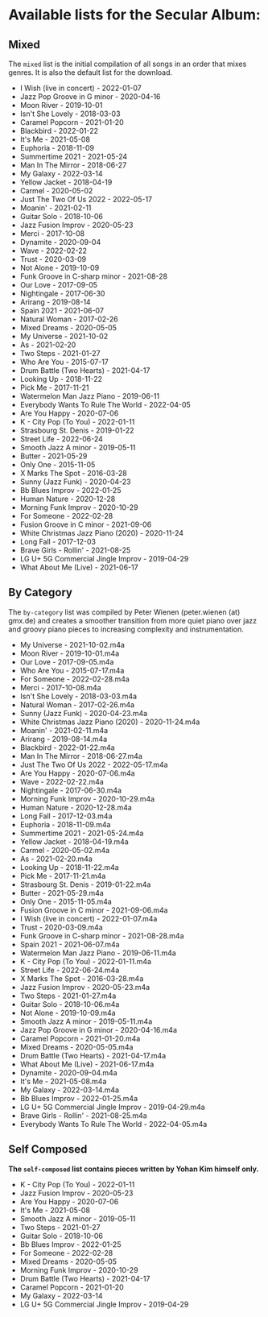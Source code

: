 # Available lists for the Secular Album:

## Mixed
The `mixed` list is the initial compilation of all songs in an order that
mixes genres. It is also the default list for the download.

- I Wish (live in concert) - 2022-01-07
- Jazz Pop Groove in G minor - 2020-04-16
- Moon River - 2019-10-01
- Isn't She Lovely - 2018-03-03
- Caramel Popcorn - 2021-01-20
- Blackbird - 2022-01-22
- It's Me - 2021-05-08
- Euphoria - 2018-11-09
- Summertime 2021 - 2021-05-24
- Man In The Mirror - 2018-06-27
- My Galaxy - 2022-03-14
- Yellow Jacket - 2018-04-19
- Carmel - 2020-05-02
- Just The Two Of Us 2022 - 2022-05-17
- Moanin' - 2021-02-11
- Guitar Solo - 2018-10-06
- Jazz Fusion Improv - 2020-05-23
- Merci - 2017-10-08
- Dynamite - 2020-09-04
- Wave - 2022-02-22
- Trust - 2020-03-09
- Not Alone - 2019-10-09
- Funk Groove in C-sharp minor - 2021-08-28
- Our Love - 2017-09-05
- Nightingale - 2017-06-30
- Arirang - 2019-08-14
- Spain 2021 - 2021-06-07
- Natural Woman - 2017-02-26
- Mixed Dreams - 2020-05-05
- My Universe - 2021-10-02
- As - 2021-02-20
- Two Steps - 2021-01-27
- Who Are You - 2015-07-17
- Drum Battle (Two Hearts) - 2021-04-17
- Looking Up - 2018-11-22
- Pick Me - 2017-11-21
- Watermelon Man Jazz Piano - 2019-06-11
- Everybody Wants To Rule The World - 2022-04-05
- Are You Happy - 2020-07-06
- K - City Pop (To You) - 2022-01-11
- Strasbourg St. Denis - 2019-01-22
- Street Life - 2022-06-24
- Smooth Jazz A minor - 2019-05-11
- Butter - 2021-05-29
- Only One - 2015-11-05
- X Marks The Spot - 2016-03-28
- Sunny (Jazz Funk) - 2020-04-23
- Bb Blues Improv - 2022-01-25
- Human Nature - 2020-12-28
- Morning Funk Improv - 2020-10-29
- For Someone - 2022-02-28
- Fusion Groove in C minor - 2021-09-06
- White Christmas Jazz Piano (2020) - 2020-11-24
- Long Fall - 2017-12-03
- Brave Girls - Rollin' - 2021-08-25
- LG U+ 5G Commercial Jingle Improv - 2019-04-29
- What About Me (Live) - 2021-06-17

## By Category
The `by-category` list was compiled by Peter Wienen (peter.wienen (at) gmx.de)
and creates a smoother transition from more quiet piano over jazz and groovy
piano pieces to increasing complexity and instrumentation.

- My Universe - 2021-10-02.m4a
- Moon River - 2019-10-01.m4a
- Our Love - 2017-09-05.m4a
- Who Are You - 2015-07-17.m4a
- For Someone - 2022-02-28.m4a
- Merci - 2017-10-08.m4a
- Isn't She Lovely - 2018-03-03.m4a
- Natural Woman - 2017-02-26.m4a
- Sunny (Jazz Funk) - 2020-04-23.m4a
- White Christmas Jazz Piano (2020) - 2020-11-24.m4a
- Moanin' - 2021-02-11.m4a
- Arirang - 2019-08-14.m4a
- Blackbird - 2022-01-22.m4a
- Man In The Mirror - 2018-06-27.m4a
- Just The Two Of Us 2022 - 2022-05-17.m4a
- Are You Happy - 2020-07-06.m4a
- Wave - 2022-02-22.m4a
- Nightingale - 2017-06-30.m4a
- Morning Funk Improv - 2020-10-29.m4a
- Human Nature - 2020-12-28.m4a
- Long Fall - 2017-12-03.m4a
- Euphoria - 2018-11-09.m4a
- Summertime 2021 - 2021-05-24.m4a
- Yellow Jacket - 2018-04-19.m4a
- Carmel - 2020-05-02.m4a
- As - 2021-02-20.m4a
- Looking Up - 2018-11-22.m4a
- Pick Me - 2017-11-21.m4a
- Strasbourg St. Denis - 2019-01-22.m4a
- Butter - 2021-05-29.m4a
- Only One - 2015-11-05.m4a
- Fusion Groove in C minor - 2021-09-06.m4a
- I Wish (live in concert) - 2022-01-07.m4a
- Trust - 2020-03-09.m4a
- Funk Groove in C-sharp minor - 2021-08-28.m4a
- Spain 2021 - 2021-06-07.m4a
- Watermelon Man Jazz Piano - 2019-06-11.m4a
- K - City Pop (To You) - 2022-01-11.m4a
- Street Life - 2022-06-24.m4a
- X Marks The Spot - 2016-03-28.m4a
- Jazz Fusion Improv - 2020-05-23.m4a
- Two Steps - 2021-01-27.m4a
- Guitar Solo - 2018-10-06.m4a
- Not Alone - 2019-10-09.m4a
- Smooth Jazz A minor - 2019-05-11.m4a
- Jazz Pop Groove in G minor - 2020-04-16.m4a
- Caramel Popcorn - 2021-01-20.m4a
- Mixed Dreams - 2020-05-05.m4a
- Drum Battle (Two Hearts) - 2021-04-17.m4a
- What About Me (Live) - 2021-06-17.m4a
- Dynamite - 2020-09-04.m4a
- It's Me - 2021-05-08.m4a
- My Galaxy - 2022-03-14.m4a
- Bb Blues Improv - 2022-01-25.m4a
- LG U+ 5G Commercial Jingle Improv - 2019-04-29.m4a
- Brave Girls - Rollin' - 2021-08-25.m4a
- Everybody Wants To Rule The World - 2022-04-05.m4a

## Self Composed
**The `self-composed` list contains pieces written by Yohan Kim himself only.**

- K - City Pop (To You) - 2022-01-11
- Jazz Fusion Improv - 2020-05-23
- Are You Happy - 2020-07-06
- It's Me - 2021-05-08
- Smooth Jazz A minor - 2019-05-11
- Two Steps - 2021-01-27
- Guitar Solo - 2018-10-06
- Bb Blues Improv - 2022-01-25
- For Someone - 2022-02-28
- Mixed Dreams - 2020-05-05
- Morning Funk Improv - 2020-10-29
- Drum Battle (Two Hearts) - 2021-04-17
- Caramel Popcorn - 2021-01-20
- My Galaxy - 2022-03-14
- LG U+ 5G Commercial Jingle Improv - 2019-04-29

